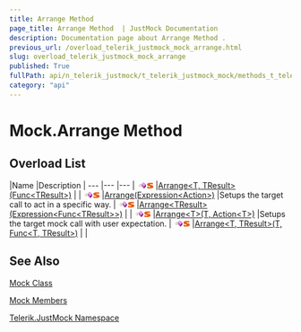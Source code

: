 ```yaml
---
title: Arrange Method 
page_title: Arrange Method  | JustMock Documentation
description: Documentation page about Arrange Method .
previous_url: /overload_telerik_justmock_mock_arrange.html
slug: overload_telerik_justmock_mock_arrange
published: True
fullPath: api/n_telerik_justmock/t_telerik_justmock_mock/methods_t_telerik_justmock_mock/overload_telerik_justmock_mock_arrange/overload_telerik_justmock_mock_arrange
category: "api"
---
```


# Mock.Arrange Method



## Overload List



 |Name |Description |
--- |--- |--- |
![Public method](/icons/pubmethod.gif)![Static member](/icons/static.gif) |[Arrange&lt;T, TResult&gt;(Func&lt;TResult&gt;)](m_telerik_justmock_mock_arrange__2) | |
![Public method](/icons/pubmethod.gif)![Static member](/icons/static.gif) |[Arrange(Expression&lt;Action&gt;)](m_telerik_justmock_mock_arrange) |Setups the target call to act in a specific way. |
![Public method](/icons/pubmethod.gif)![Static member](/icons/static.gif) |[Arrange&lt;TResult&gt;(Expression&lt;Func&lt;TResult&gt;&gt;)](m_telerik_justmock_mock_arrange__1) | |
![Public method](/icons/pubmethod.gif)![Static member](/icons/static.gif) |[Arrange&lt;T&gt;(T, Action&lt;T&gt;)](m_telerik_justmock_mock_arrange__1_1) |Setups the target mock call with user expectation. |
![Public method](/icons/pubmethod.gif)![Static member](/icons/static.gif) |[Arrange&lt;T, TResult&gt;(T, Func&lt;T, TResult&gt;)](m_telerik_justmock_mock_arrange__2_1) | |


## See Also



 [Mock Class](t_telerik_justmock_mock) 

 [Mock Members](allmembers_t_telerik_justmock_mock) 

 [Telerik.JustMock Namespace](n_telerik_justmock) 



